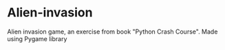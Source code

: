 # Alien-invasion
Alien invasion game, an exercise from book "Python Crash Course". Made using Pygame library
